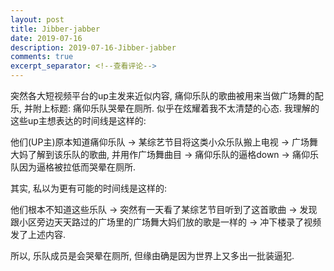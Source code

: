 ```yaml
---
layout: post
title: Jibber-jabber
date: 2019-07-16
description: 2019-07-16-Jibber-jabber
comments: true
excerpt_separator: <!--查看评论-->
---
```


突然各大短视频平台的up主发来近似内容, 痛仰乐队的歌曲被用来当做广场舞的配乐, 并附上标题: 痛仰乐队哭晕在厕所. 
似乎在炫耀着我不太清楚的心态. 我理解的这些up主想表达的时间线是这样的:

他们(UP主)原本知道痛仰乐队 -> 某综艺节目将这类小众乐队搬上电视 -> 广场舞大妈了解到该乐队的歌曲, 并用作广场舞曲目 -> 痛仰乐队的逼格down -> 痛仰乐队因为逼格被拉低而哭晕在厕所. 

其实, 私以为更有可能的时间线是这样的:

他们根本不知道这些乐队 -> 突然有一天看了某综艺节目听到了这首歌曲 -> 发现跟小区旁边天天路过的广场里的广场舞大妈们放的歌是一样的 ->  冲下楼录了视频发了上述内容. 

所以, 乐队成员是会哭晕在厕所, 但缘由确是因为世界上又多出一批装逼犯. 
